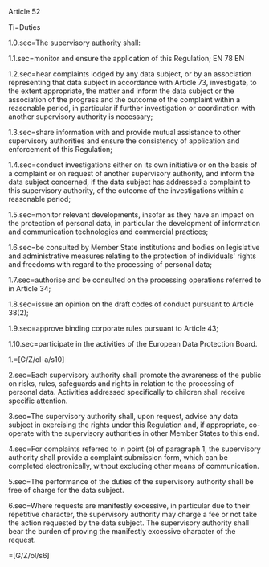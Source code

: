 Article 52

Ti=Duties

1.0.sec=The supervisory authority shall:

1.1.sec=monitor and ensure the application of this Regulation;  EN 78 EN

1.2.sec=hear complaints lodged by any data subject, or by an association representing that data subject in accordance with Article 73, investigate, to the extent appropriate, the matter and inform the data subject or the association of the progress and the outcome of the complaint within a reasonable period, in particular if further investigation or coordination with another supervisory authority is necessary;

1.3.sec=share information with and provide mutual assistance to other supervisory authorities and ensure the consistency of application and enforcement of this Regulation;

1.4.sec=conduct investigations either on its own initiative or on the basis of a complaint or on request of another supervisory authority, and inform the data subject concerned, if the data subject has addressed a complaint to this supervisory authority, of the outcome of the investigations within a reasonable period;

1.5.sec=monitor relevant developments, insofar as they have an impact on the protection of personal data, in particular the development of information and communication technologies and commercial practices;

1.6.sec=be consulted by Member State institutions and bodies on legislative and administrative measures relating to the protection of individuals' rights and freedoms with regard to the processing of personal data;

1.7.sec=authorise and be consulted on the processing operations referred to in Article 34;

1.8.sec=issue an opinion on the draft codes of conduct pursuant to Article 38(2);

1.9.sec=approve binding corporate rules pursuant to Article 43;

1.10.sec=participate in the activities of the European Data Protection Board.

1.=[G/Z/ol-a/s10]

2.sec=Each supervisory authority shall promote the awareness of the public on risks, rules, safeguards and rights in relation to the processing of personal data. Activities addressed specifically to children shall receive specific attention.

3.sec=The supervisory authority shall, upon request, advise any data subject in exercising the rights under this Regulation and, if appropriate, co-operate with the supervisory authorities in other Member States to this end.

4.sec=For complaints referred to in point (b) of paragraph 1, the supervisory authority shall provide a complaint submission form, which can be completed electronically, without excluding other means of communication.

5.sec=The performance of the duties of the supervisory authority shall be free of charge for the data subject.

6.sec=Where requests are manifestly excessive, in particular due to their repetitive character, the supervisory authority may charge a fee or not take the action requested by the data subject. The supervisory authority shall bear the burden of proving the manifestly excessive character of the request. 

=[G/Z/ol/s6]